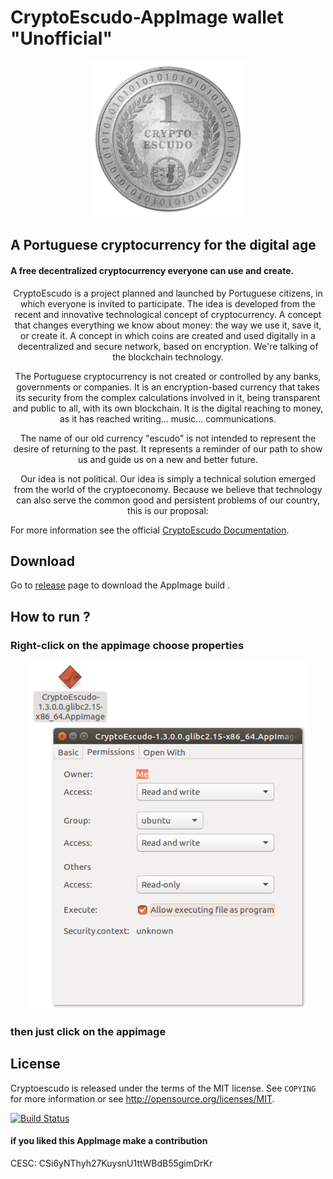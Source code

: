  
# CryptoEscudo-AppImage wallet "Unofficial"

<p align="center">
<img src="https://github.com/cmatomic/cryptoescudo-AppImage/raw/master/img/cryptoescudo.png"/>
</p>

##  A Portuguese cryptocurrency for the digital age
#### A free decentralized cryptocurrency everyone can use and create.
<p align="center">
CryptoEscudo is a project planned and launched by Portuguese citizens, in which everyone is invited to participate.
The idea is developed from the recent and innovative technological concept of cryptocurrency. A concept that changes everything we know about money: the way we use it, save it, or create it. A concept in which coins are created and used digitally in a decentralized and secure network, based on encryption. We're talking of the blockchain technology.
<p align="center">
The Portuguese cryptocurrency is not created or controlled by any banks, governments or companies. It is an encryption-based currency that takes its security from the complex calculations involved in it, being transparent and public to all, with its own blockchain. It is the digital reaching to money, as it has reached writing... music... communications.
<p align="center">
The name of our old currency "escudo" is not intended to represent the desire of returning to the past. It represents a reminder of our path to show us and guide us on a new and better future.
<p align="center">
Our idea is not political. Our idea is simply a technical solution emerged from the world of the cryptoeconomy. Because we believe that technology can also serve the common good and persistent problems of our country, this is our proposal:
</p>



For more information  see the official [CryptoEscudo Documentation](https://www.cryptoescudo.pt).



## Download
Go to [release](https://github.com/cmatomic/cryptoescudo-AppImage/releases) page to download the AppImage build .


## How to run ?
### Right-click on the appimage choose properties

<p align="center">
<img src="https://github.com/cmatomic/cryptoescudo-AppImage/raw/master/img/ScreenCap.png"/>
</p>

 ### then just click on the appimage
 


License
-------
Cryptoescudo is released under the terms of the MIT license. See `COPYING` for more
information or see http://opensource.org/licenses/MIT.

[![Build Status](https://travis-ci.org/cmatomic/cryptoescudo-AppImage.svg?branch=master)](https://travis-ci.org/cmatomic/cryptoescudo-AppImage)

#### if you liked this AppImage make a contribution
CESC: CSi6yNThyh27KuysnU1ttWBdB55gimDrKr

